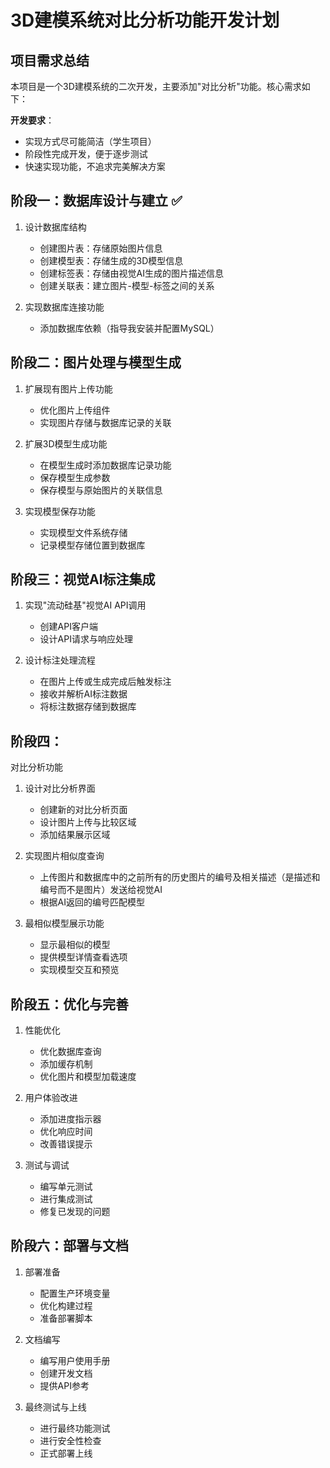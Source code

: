 # 3D建模系统对比分析功能开发计划

## 项目需求总结

本项目是一个3D建模系统的二次开发，主要添加"对比分析"功能。核心需求如下：

**开发要求**：
   - 实现方式尽可能简洁（学生项目）
   - 阶段性完成开发，便于逐步测试
   - 快速实现功能，不追求完美解决方案

## 阶段一：数据库设计与建立 ✅

1. 设计数据库结构
   - 创建图片表：存储原始图片信息
   - 创建模型表：存储生成的3D模型信息
   - 创建标签表：存储由视觉AI生成的图片描述信息
   - 创建关联表：建立图片-模型-标签之间的关系

2. 实现数据库连接功能
   - 添加数据库依赖（指导我安装并配置MySQL）


## 阶段二：图片处理与模型生成 

1. 扩展现有图片上传功能
   - 优化图片上传组件
   - 实现图片存储与数据库记录的关联

2. 扩展3D模型生成功能
   - 在模型生成时添加数据库记录功能
   - 保存模型生成参数
   - 保存模型与原始图片的关联信息

3. 实现模型保存功能
   - 实现模型文件系统存储
   - 记录模型存储位置到数据库

## 阶段三：视觉AI标注集成 

1. 实现"流动硅基"视觉AI API调用
   - 创建API客户端
   - 设计API请求与响应处理

2. 设计标注处理流程
   - 在图片上传或生成完成后触发标注
   - 接收并解析AI标注数据
   - 将标注数据存储到数据库


## 阶段四：
对比分析功能 

1. 设计对比分析界面
   - 创建新的对比分析页面
   - 设计图片上传与比较区域
   - 添加结果展示区域

2. 实现图片相似度查询
   - 上传图片和数据库中的之前所有的历史图片的编号及相关描述（是描述和编号而不是图片）发送给视觉AI
   - 根据AI返回的编号匹配模型

3. 最相似模型展示功能
   - 显示最相似的模型
   - 提供模型详情查看选项
   - 实现模型交互和预览

## 阶段五：优化与完善

1. 性能优化
   - 优化数据库查询
   - 添加缓存机制
   - 优化图片和模型加载速度

2. 用户体验改进
   - 添加进度指示器
   - 优化响应时间
   - 改善错误提示

3. 测试与调试
   - 编写单元测试
   - 进行集成测试
   - 修复已发现的问题

## 阶段六：部署与文档

1. 部署准备
   - 配置生产环境变量
   - 优化构建过程
   - 准备部署脚本

2. 文档编写
   - 编写用户使用手册
   - 创建开发文档
   - 提供API参考

3. 最终测试与上线
   - 进行最终功能测试
   - 进行安全性检查
   - 正式部署上线 